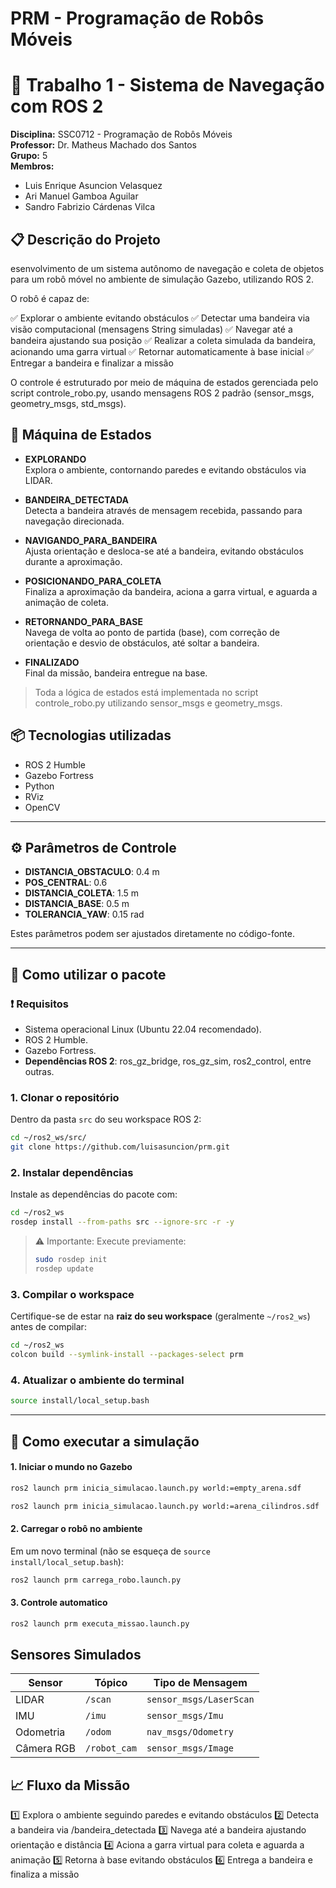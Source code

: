 # PRM - Programação de Robôs Móveis

# 🤖 Trabalho 1 - Sistema de Navegação com ROS 2

**Disciplina:** SSC0712 - Programação de Robôs Móveis  
**Professor:** Dr. Matheus Machado dos Santos  
**Grupo:** 5  
**Membros:** 
- Luis Enrique Asuncion Velasquez
- Ari Manuel Gamboa Aguilar
- Sandro Fabrizio Cárdenas Vilca

## 📋 Descrição do Projeto

esenvolvimento de um sistema autônomo de navegação e coleta de objetos para um robô móvel no ambiente de simulação Gazebo, utilizando ROS 2.

O robô é capaz de:

✅ Explorar o ambiente evitando obstáculos
✅ Detectar uma bandeira via visão computacional (mensagens String simuladas)
✅ Navegar até a bandeira ajustando sua posição
✅ Realizar a coleta simulada da bandeira, acionando uma garra virtual
✅ Retornar automaticamente à base inicial
✅ Entregar a bandeira e finalizar a missão

O controle é estruturado por meio de máquina de estados gerenciada pelo script controle_robo.py, usando mensagens ROS 2 padrão (sensor_msgs, geometry_msgs, std_msgs).

## 🧩 Máquina de Estados

- **EXPLORANDO**  
  Explora o ambiente, contornando paredes e evitando obstáculos via LIDAR.

- **BANDEIRA_DETECTADA**  
  Detecta a bandeira através de mensagem recebida, passando para navegação direcionada.

- **NAVIGANDO_PARA_BANDEIRA**  
  Ajusta orientação e desloca-se até a bandeira, evitando obstáculos durante a aproximação.

- **POSICIONANDO_PARA_COLETA**  
  Finaliza a aproximação da bandeira, aciona a garra virtual, e aguarda a animação de coleta.

- **RETORNANDO_PARA_BASE**  
  Navega de volta ao ponto de partida (base), com correção de orientação e desvio de obstáculos, até soltar a bandeira.

- **FINALIZADO**  
  Final da missão, bandeira entregue na base.

> Toda a lógica de estados está implementada no script controle_robo.py utilizando sensor_msgs e geometry_msgs.

## 📦 Tecnologias utilizadas

- ROS 2 Humble
- Gazebo Fortress
- Python
- RViz
- OpenCV

---

## ⚙️ Parâmetros de Controle

- **DISTANCIA_OBSTACULO**: 0.4 m  
- **POS_CENTRAL**: 0.6  
- **DISTANCIA_COLETA**: 1.5 m  
- **DISTANCIA_BASE**: 0.5 m  
- **TOLERANCIA_YAW**: 0.15 rad  

Estes parâmetros podem ser ajustados diretamente no código-fonte.

---

## 🚀 Como utilizar o pacote

### ❗ Requisitos
- Sistema operacional Linux (Ubuntu 22.04 recomendado).
- ROS 2 Humble.
- Gazebo Fortress.
- **Dependências ROS 2**: ros_gz_bridge, ros_gz_sim, ros2_control, entre outras.

### 1. Clonar o repositório

Dentro da pasta `src` do seu workspace ROS 2:

```bash
cd ~/ros2_ws/src/
git clone https://github.com/luisasuncion/prm.git
````

### 2. Instalar dependências

Instale as dependências do pacote com:

```bash
cd ~/ros2_ws
rosdep install --from-paths src --ignore-src -r -y
```

> ⚠️ Importante: Execute previamente:
> ```bash
> sudo rosdep init
> rosdep update
> ```

### 3. Compilar o workspace

Certifique-se de estar na **raiz do seu workspace** (geralmente `~/ros2_ws`) antes de compilar:

```bash
cd ~/ros2_ws
colcon build --symlink-install --packages-select prm
```

### 4. Atualizar o ambiente do terminal

```bash
source install/local_setup.bash
```

---

## 🧪 Como executar a simulação

#### 1. Iniciar o mundo no Gazebo
```bash
ros2 launch prm inicia_simulacao.launch.py world:=empty_arena.sdf
```

```bash
ros2 launch prm inicia_simulacao.launch.py world:=arena_cilindros.sdf
```

#### 2. Carregar o robô no ambiente
Em um novo terminal (não se esqueça de `source install/local_setup.bash`):
```bash
ros2 launch prm carrega_robo.launch.py
```
#### 3. Controle automatico

```bash
ros2 launch prm executa_missao.launch.py
```

## Sensores Simulados

| Sensor     | Tópico         | Tipo de Mensagem         |
| ---------- | -------------- | ------------------------ |
| LIDAR      | `/scan`        | `sensor_msgs/LaserScan`  |
| IMU        | `/imu`         | `sensor_msgs/Imu`        |
| Odometria  | `/odom`        | `nav_msgs/Odometry`      |
| Câmera RGB | `/robot_cam`   | `sensor_msgs/Image`      |

## 📈 Fluxo da Missão

1️⃣ Explora o ambiente seguindo paredes e evitando obstáculos
2️⃣ Detecta a bandeira via /bandeira_detectada
3️⃣ Navega até a bandeira ajustando orientação e distância
4️⃣ Aciona a garra virtual para coleta e aguarda a animação
5️⃣ Retorna à base evitando obstáculos
6️⃣ Entrega a bandeira e finaliza a missão